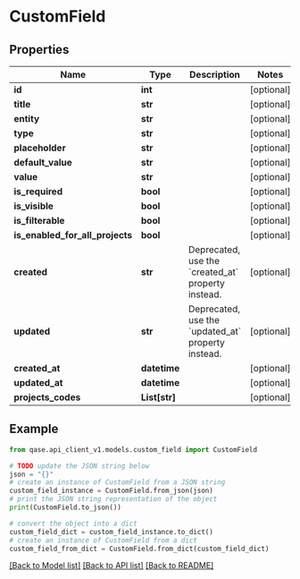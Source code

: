 # CustomField


## Properties

Name | Type | Description | Notes
------------ | ------------- | ------------- | -------------
**id** | **int** |  | [optional] 
**title** | **str** |  | [optional] 
**entity** | **str** |  | [optional] 
**type** | **str** |  | [optional] 
**placeholder** | **str** |  | [optional] 
**default_value** | **str** |  | [optional] 
**value** | **str** |  | [optional] 
**is_required** | **bool** |  | [optional] 
**is_visible** | **bool** |  | [optional] 
**is_filterable** | **bool** |  | [optional] 
**is_enabled_for_all_projects** | **bool** |  | [optional] 
**created** | **str** | Deprecated, use the &#x60;created_at&#x60; property instead. | [optional] 
**updated** | **str** | Deprecated, use the &#x60;updated_at&#x60; property instead. | [optional] 
**created_at** | **datetime** |  | [optional] 
**updated_at** | **datetime** |  | [optional] 
**projects_codes** | **List[str]** |  | [optional] 

## Example

```python
from qase.api_client_v1.models.custom_field import CustomField

# TODO update the JSON string below
json = "{}"
# create an instance of CustomField from a JSON string
custom_field_instance = CustomField.from_json(json)
# print the JSON string representation of the object
print(CustomField.to_json())

# convert the object into a dict
custom_field_dict = custom_field_instance.to_dict()
# create an instance of CustomField from a dict
custom_field_from_dict = CustomField.from_dict(custom_field_dict)
```
[[Back to Model list]](../README.md#documentation-for-models) [[Back to API list]](../README.md#documentation-for-api-endpoints) [[Back to README]](../README.md)


